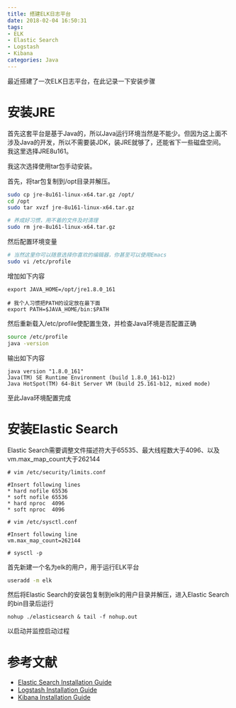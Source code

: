```yaml
---
title: 搭建ELK日志平台
date: 2018-02-04 16:50:31
tags:
- ELK
- Elastic Search
- Logstash
- Kibana
categories: Java
---
```

最近搭建了一次ELK日志平台，在此记录一下安装步骤

<!--more-->

# 安装JRE

首先这套平台是基于Java的，所以Java运行环境当然是不能少。但因为这上面不涉及Java的开发，所以不需要装JDK，装JRE就够了，还能省下一些磁盘空间。我这里选择JRE8u161。

我这次选择使用tar包手动安装。

首先，将tar包复制到/opt目录并解压。

```bash
sudo cp jre-8u161-linux-x64.tar.gz /opt/
cd /opt
sudo tar xvzf jre-8u161-linux-x64.tar.gz

# 养成好习惯，用不着的文件及时清理
sudo rm jre-8u161-linux-x64.tar.gz
```

然后配置环境变量

```bash
# 当然这里你可以随意选择你喜欢的编辑器，你甚至可以使用Emacs
sudo vi /etc/profile
```

增加如下内容

```profile
export JAVA_HOME=/opt/jre1.8.0_161

# 我个人习惯把PATH的设定放在最下面
export PATH=$JAVA_HOME/bin:$PATH
```

然后重新载入/etc/profile使配置生效，并检查Java环境是否配置正确

```bash
source /etc/profile
java -version
```

输出如下内容

```
java version "1.8.0_161"
Java(TM) SE Runtime Environment (build 1.8.0_161-b12)
Java HotSpot(TM) 64-Bit Server VM (build 25.161-b12, mixed mode)
```

至此Java环境配置完成

# 安装Elastic Search

Elastic Search需要调整文件描述符大于65535、最大线程数大于4096、以及vm.max_map_count大于262144

```
# vim /etc/security/limits.conf

#Insert following lines
* hard nofile 65536
* soft nofile 65536
* hard nproc  4096
* soft nproc  4096

# vim /etc/sysctl.conf

#Insert following line
vm.max_map_count=262144

# sysctl -p
```

首先新建一个名为elk的用户，用于运行ELK平台

```bash
useradd -m elk
```

然后将Elastic Search的安装包复制到elk的用户目录并解压，进入Elastic Search的bin目录后运行

```
nohup ./elasticsearch & tail -f nohup.out
```

以启动并监控启动过程

# 参考文献
+ [Elastic Search Installation Guide](https://www.elastic.co/guide/en/elasticsearch/reference/current/_installation.html)
+ [Logstash Installation Guide]()
+ [Kibana Installation Guide]()